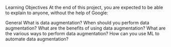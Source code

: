 Learning Objectives
At the end of this project, you are expected to be able to explain to anyone, without the help of Google:

General
What is data augmentation?
When should you perform data augmentation?
What are the benefits of using data augmentation?
What are the various ways to perform data augmentation?
How can you use ML to automate data augmentation?
